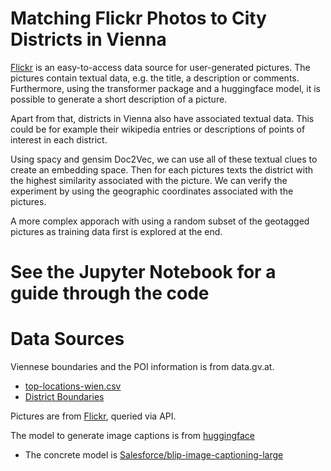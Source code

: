 # Matching Flickr Photos to City Districts in Vienna

[Flickr](https://www.flickr.com/) is an easy-to-access data source for user-generated pictures. The pictures contain textual data, e.g. the title, a description or comments. Furthermore, using the transformer package and a huggingface model, it is possible to generate a short description of a picture.

Apart from that, districts in Vienna also have associated textual data. This could be for example their wikipedia entries or descriptions of points of interest in each district.

Using spacy and gensim Doc2Vec, we can use all of these textual clues to create an embedding space. Then for each pictures texts the district with the highest similarity associated with the picture. We can verify the experiment by using the geographic coordinates associated with the pictures.

A more complex apporach with using a random subset of the geotagged pictures as training data first is explored at the end.

# See the Jupyter Notebook for a guide through the code

# Data Sources

Viennese boundaries and the POI information is from data.gv.at.
- [top-locations-wien.csv](https://www.data.gv.at/katalog/dataset/45d684ca-6ad7-4c5e-a721-64aa31795824#resources)
- [District Boundaries](https://www.data.gv.at/katalog/dataset/2ee6b8bf-6292-413c-bb8b-bd22dbb2ad4b#additional-info)

Pictures are from [Flickr](https://www.flickr.com/), queried via API.

The model to generate image captions is from [huggingface](https://huggingface.co/)
- The concrete model is [Salesforce/blip-image-captioning-large](https://huggingface.co/Salesforce/blip-image-captioning-large)
